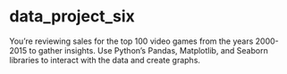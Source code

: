 # data_project_six
 You’re reviewing sales for the top 100 video games from the years 2000-2015 to gather insights. Use Python’s Pandas, Matplotlib, and Seaborn libraries to interact with the data and create graphs.
